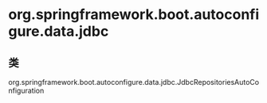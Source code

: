 # org.springframework.boot.autoconfigure.data.jdbc

## 类

org.springframework.boot.autoconfigure.data.jdbc.JdbcRepositoriesAutoConfiguration




